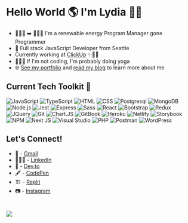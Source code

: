 # Hello World 🌎 I'm Lydia 👋🏻

- 👩🏻‍💼 ➡️ 👩🏻‍💻  I'm a renewable energy Program Manager gone Programmer
- 🥞  Full stack JavaScript Developer from Seattle
- Currently working at <a href="https://clickup.com/">ClickUp</a> ✨💜🦄
- 🧘🏻‍♀️  If I'm not coding, I'm probably doing yoga
- 🌐  [See my portfolio](https://lydiamt.github.io/portfolio/) and [read my blog](https://dev.to/lydiamt) to learn more about me

## Current Tech Toolkit 🧰

![JavaScript](https://img.shields.io/badge/JavaScript-F7DF1E?style=for-the-badge&logo=javascript&logoColor=black)
![TypeScript](https://img.shields.io/badge/typescript-%23007ACC.svg?style=for-the-badge&logo=typescript&logoColor=white)
![HTML](https://img.shields.io/badge/HTML5-E34F26?style=for-the-badge&logo=html5&logoColor=white)
![CSS](https://img.shields.io/badge/CSS3-1572B6?style=for-the-badge&logo=css3&logoColor=white)
![Postgresql](https://img.shields.io/badge/PostgreSQL-316192?style=for-the-badge&logo=postgresql&logoColor=white)
![MongoDB](https://img.shields.io/badge/MongoDB-4EA94B?style=for-the-badge&logo=mongodb&logoColor=white)
![Node.js](https://img.shields.io/badge/Node.js-339933?style=for-the-badge&logo=nodedotjs&logoColor=white)
![Jest](https://img.shields.io/badge/Jest-C21325?style=for-the-badge&logo=jest&logoColor=white)
![Express](https://img.shields.io/badge/Express.js-000000?style=for-the-badge&logo=express&logoColor=white)
![Sass](https://img.shields.io/badge/Sass-CC6699?style=for-the-badge&logo=sass&logoColor=white)
![React](https://img.shields.io/badge/React-20232A?style=for-the-badge&logo=react&logoColor=61DAFB)
![Bootstrap](https://img.shields.io/badge/Bootstrap-563D7C?style=for-the-badge&logo=bootstrap&logoColor=white)
![Redux](https://img.shields.io/badge/Redux-593D88?style=for-the-badge&logo=redux&logoColor=white)
![JQuery](https://img.shields.io/badge/jQuery-0769AD?style=for-the-badge&logo=jquery&logoColor=white)
![Git](https://img.shields.io/badge/Git-F05032?style=for-the-badge&logo=git&logoColor=white)
![Chart.JS](https://img.shields.io/badge/Chart.js-FF6384?style=for-the-badge&logo=chartdotjs&logoColor=white)
![GitBook](https://img.shields.io/badge/GitBook-7B36ED?style=for-the-badge&logo=gitbook&logoColor=white)
![Heroku](https://img.shields.io/badge/Heroku-430098?style=for-the-badge&logo=heroku&logoColor=white)
![Netlify](https://img.shields.io/badge/Netlify-00C7B7?style=for-the-badge&logo=netlify&logoColor=white)
![Storybook](https://img.shields.io/badge/-Storybook-FF4785?style=for-the-badge&logo=storybook&logoColor=white)
![NPM](https://img.shields.io/badge/NPM-%23000000.svg?style=for-the-badge&logo=npm&logoColor=white)
![Next JS](https://img.shields.io/badge/Next-black?style=for-the-badge&logo=next.js&logoColor=white)
![Visual Studio](https://img.shields.io/badge/Visual%20Studio-5C2D91.svg?style=for-the-badge&logo=visual-studio&logoColor=white)
![PHP](https://img.shields.io/badge/php-%23777BB4.svg?style=for-the-badge&logo=php&logoColor=white)
![Postman](https://img.shields.io/badge/Postman-FF6C37?style=for-the-badge&logo=postman&logoColor=white)
![WordPress](https://img.shields.io/badge/WordPress-%23117AC9.svg?style=for-the-badge&logo=WordPress&logoColor=white)

## Let's Connect!
- 💌  - <a href="mailto:lydiaminehantubic@gmail.com">Gmail</a>
- 👩🏻‍💼  - [LinkedIn](https://www.linkedin.com/in/lydiaminehantubic/)
- 📝  - [Dev.to](https://dev.to/lydiamt)
- 🖋  - [CodePen](https://codepen.io/lydiamt/pens/loved)
- 🏗  - [Replit](https://replit.com/@LydiaMinehanTub)
- 📷  - [Instagram](https://www.instagram.com/lyduwa/)

# 
![](https://komarev.com/ghpvc/?username=LydiaMT&color=e582d8&style=flat)

<!-- [![Lydia's github activity graph](https://activity-graph.herokuapp.com/graph?username=LydiaMT&theme=dracula)](https://github.com/LydiaMT/github-readme-activity-graph) -->

